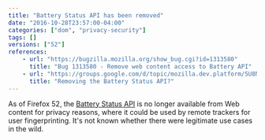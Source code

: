```yaml
---
title: "Battery Status API has been removed"
date: "2016-10-28T23:57:00-04:00"
categories: ["dom", "privacy-security"]
tags: []
versions: ["52"]
references:
    - url: "https://bugzilla.mozilla.org/show_bug.cgi?id=1313580"
      title: "Bug 1313580 - Remove web content access to Battery API"
    - url: "https://groups.google.com/d/topic/mozilla.dev.platform/5U8NHoUY-1k/discussion"
      title: "Removing the Battery Status API?"
---
```

As of Firefox 52, the [Battery Status API](https://developer.mozilla.org/en-US/docs/Web/API/Battery_Status_API) is no longer available from Web content for privacy reasons, where it could be used by remote trackers for user fingerprinting. It's not known whether there were legitimate use cases in the wild.
